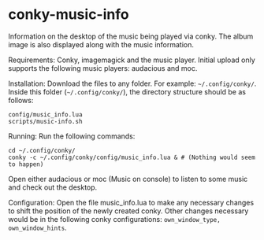 # conky-music-info
Information on the desktop of the music being played via conky.
The album image is also displayed along with the music information.

Requirements:
Conky, imagemagick and the music player.
Initial upload only supports the following music players: audacious and moc.

Installation:
Download the files to any folder. For example: `~/.config/conky/`.
Inside this folder (`~/.config/conky/`), the directory structure should be as follows:

    config/music_info.lua
    scripts/music-info.sh

Running:
Run the following commands:

    cd ~/.config/conky/
    conky -c ~/.config/conky/config/music_info.lua & # (Nothing would seem to happen)

Open either audacious or moc (Music on console) to listen to some music and check out the desktop.

Configuration:
Open the file music_info.lua to make any necessary changes to shift the position of the newly created conky.
Other changes necessary would be in the following conky configurations:
`own_window_type, own_window_hints`.
